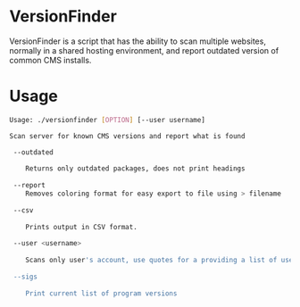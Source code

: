 VersionFinder
=============

VersionFinder is a script that has the ability to scan multiple websites, normally in a shared hosting environment, and report outdated version of common CMS installs.


Usage
=============


```bash
Usage: ./versionfinder [OPTION] [--user username]

Scan server for known CMS versions and report what is found

 --outdated
 
	Returns only outdated packages, does not print headings
	
 --report
	Removes coloring format for easy export to file using > filename
	
 --csv
 
	Prints output in CSV format.
	
 --user <username>
 
	Scans only user's account, use quotes for a providing a list of users
	
 --sigs
 
	Print current list of program versions
```